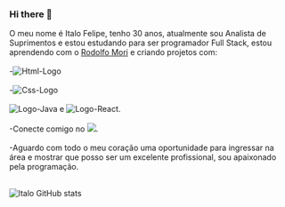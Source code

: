 ### Hi there 👋

O meu nome é Italo Felipe, tenho 30 anos, atualmente sou Analista de Suprimentos e estou estudando para ser programador Full Stack, estou aprendendo com o <a href="https://rodolfomori.com.br/devclub/">Rodolfo Mori</a> e criando projetos com:
<br>
<br>
-<img src="https://img.shields.io/badge/HTML-239120?style=for-the-badge&logo=html5&logoColor=white" alt="Html-Logo">
<br>
<br>
-<img src="https://img.shields.io/badge/CSS-239120?&style=for-the-badge&logo=css3&logoColor=white" alt="Css-Logo">
<br>
<br>
<img src="https://img.shields.io/badge/JavaScript-323330?style=for-the-badge&logo=javascript&logoColor=F7DF1E" alt="Logo-Java"> e <img src="https://img.shields.io/badge/React-20232A?style=for-the-badge&logo=react&logoColor=61DAFB" alt="Logo-React">. 
<br>
<br>
-Conecte comigo no  <a href="https://www.linkedin.com/in/italo-felipe-03b152113/"><img src="https://img.shields.io/badge/LinkedIn-0077B5?style=for-the-badge&logo=linkedin&logoColor=white" ></a>.
<br>
<br>
-Aguardo com todo o meu coração uma oportunidade para ingressar na área e mostrar que posso ser um excelente profissional, sou apaixonado pela programação.
<br>
<br>

![Italo GitHub stats](https://github-readme-stats.vercel.app/api?username=italofdas&show_icons=true&theme=radical)


